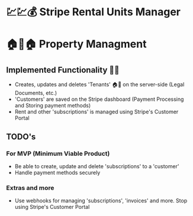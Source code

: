 # 💹💹💰 Stripe Rental Units Manager
# 🏠🏡🏠 Property Managment

## Implemented Functionality 🎉🎉

- Creates, updates and deletes 'Tenants' 🏠🧑  on the server-side (Legal Documents, etc.)
- 'Customers' are saved on the Stripe dashboard (Payment Processing and Storing payment methods)
- Rent and other 'subscriptions' is managed using Stripe's Customer Portal

## TODO's

### For MVP (Minimum Viable Product)
- Be able to create, update and delete 'subscriptions' to a 'customer'
- Handle payment methods securely

### Extras and more
- Use webhooks for managing 'subscriptions', 'invoices' and more. Stop using Stripe's Customer Portal



